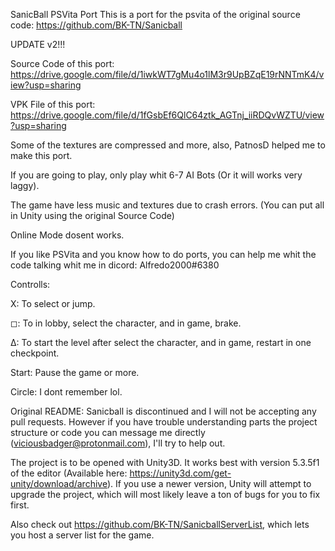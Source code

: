 SanicBall PSVita Port
This is a port for the psvita of the original source code: https://github.com/BK-TN/Sanicball

UPDATE v2!!!

Source Code of this port: https://drive.google.com/file/d/1iwkWT7gMu4o1lM3r9UpBZqE19rNNTmK4/view?usp=sharing

VPK File of this port: https://drive.google.com/file/d/1fGsbEf6QlC64ztk_AGTnj_iiRDQvWZTU/view?usp=sharing

Some of the textures are compressed and more, also, PatnosD helped me to make this port.

If you are going to play, only play whit 6-7 AI Bots (Or it will works very laggy).

The game have less music and textures due to crash errors. (You can put all in Unity using the original Source Code)

Online Mode dosent works.

If you like PSVita and you know how to do ports, you can help me whit the code talking whit me in dicord: Alfredo2000#6380

Controlls:

X: To select or jump.

◻: To in lobby, select the character, and in game, brake.

Δ: To start the level after select the character, and in game, restart in one checkpoint.

Start: Pause the game or more.

Circle: I dont remember lol.

Original README:
Sanicball is discontinued and I will not be accepting any pull requests. However if you have trouble understanding parts the project structure or code you can message me directly (viciousbadger@protonmail.com), I'll try to help out.

The project is to be opened with Unity3D. It works best with version 5.3.5f1 of the editor (Available here: https://unity3d.com/get-unity/download/archive). If you use a newer version, Unity will attempt to upgrade the project, which will most likely leave a ton of bugs for you to fix first.

Also check out https://github.com/BK-TN/SanicballServerList, which lets you host a server list for the game.
